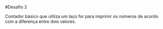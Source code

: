 #Desafio 2
<p>Contador básico que utiliza um laço for para imprimir os números de acordo com a diferença entre dois valores.</p>
